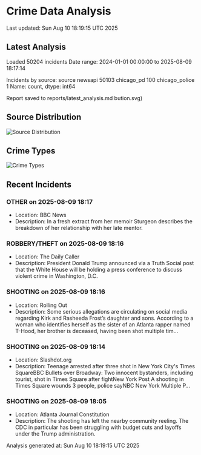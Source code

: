 # Crime Data Analysis
Last updated: Sun Aug 10 18:19:15 UTC 2025

## Latest Analysis

Loaded 50204 incidents
Date range: 2024-01-01 00:00:00 to 2025-08-09 18:17:14

Incidents by source:
source
newsapi           50103
chicago_pd          100
chicago_police        1
Name: count, dtype: int64

Report saved to reports/latest_analysis.md
bution.svg)

## Source Distribution
![Source Distribution](images/source_distribution.svg)

## Crime Types
![Crime Types](images/crime_types.svg)

## Recent Incidents

### OTHER on 2025-08-09 18:17
- Location: BBC News
- Description: In a fresh extract from her memoir Sturgeon describes the breakdown of her relationship with her late mentor.


### ROBBERY/THEFT on 2025-08-09 18:16
- Location: The Daily Caller
- Description: President Donald Trump announced via a Truth Social post that the White House will be holding a press conference to discuss violent crime in Washington, D.C.


### SHOOTING on 2025-08-09 18:16
- Location: Rolling Out
- Description: Some serious allegations are circulating on social media regarding Kirk and Rasheeda Frost’s daughter and sons. According to a woman who identifies herself as the sister of an Atlanta rapper named T-Hood, her brother is deceased, having been shot multiple tim…


### SHOOTING on 2025-08-09 18:14
- Location: Slashdot.org
- Description: Teenage arrested after three shot in New York City's Times SquareBBC Bullets over Broadway: Two innocent bystanders, including tourist, shot in Times Square after fightNew York Post A shooting in Times Square wounds 3 people, police sayNBC New York Multiple P…


### SHOOTING on 2025-08-09 18:05
- Location: Atlanta Journal Constitution
- Description: The shooting has left the nearby community reeling. The CDC in particular has been struggling with budget cuts and layoffs under the Trump administration.

Analysis generated at: Sun Aug 10 18:19:15 UTC 2025
